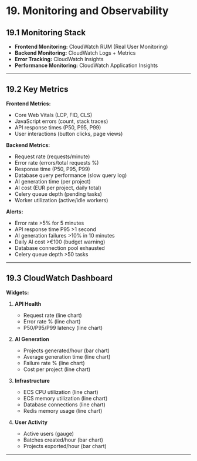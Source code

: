 # 19. Monitoring and Observability

## 19.1 Monitoring Stack

- **Frontend Monitoring:** CloudWatch RUM (Real User Monitoring)
- **Backend Monitoring:** CloudWatch Logs + Metrics
- **Error Tracking:** CloudWatch Insights
- **Performance Monitoring:** CloudWatch Application Insights

---

## 19.2 Key Metrics

**Frontend Metrics:**
- Core Web Vitals (LCP, FID, CLS)
- JavaScript errors (count, stack traces)
- API response times (P50, P95, P99)
- User interactions (button clicks, page views)

**Backend Metrics:**
- Request rate (requests/minute)
- Error rate (errors/total requests %)
- Response time (P50, P95, P99)
- Database query performance (slow query log)
- AI generation time (per project)
- AI cost (EUR per project, daily total)
- Celery queue depth (pending tasks)
- Worker utilization (active/idle workers)

**Alerts:**
- Error rate >5% for 5 minutes
- API response time P95 >1 second
- AI generation failures >10% in 10 minutes
- Daily AI cost >€100 (budget warning)
- Database connection pool exhausted
- Celery queue depth >50 tasks

---

## 19.3 CloudWatch Dashboard

**Widgets:**

1. **API Health**
   - Request rate (line chart)
   - Error rate % (line chart)
   - P50/P95/P99 latency (line chart)

2. **AI Generation**
   - Projects generated/hour (bar chart)
   - Average generation time (line chart)
   - Failure rate % (line chart)
   - Cost per project (line chart)

3. **Infrastructure**
   - ECS CPU utilization (line chart)
   - ECS memory utilization (line chart)
   - Database connections (line chart)
   - Redis memory usage (line chart)

4. **User Activity**
   - Active users (gauge)
   - Batches created/hour (bar chart)
   - Projects exported/hour (bar chart)

---
